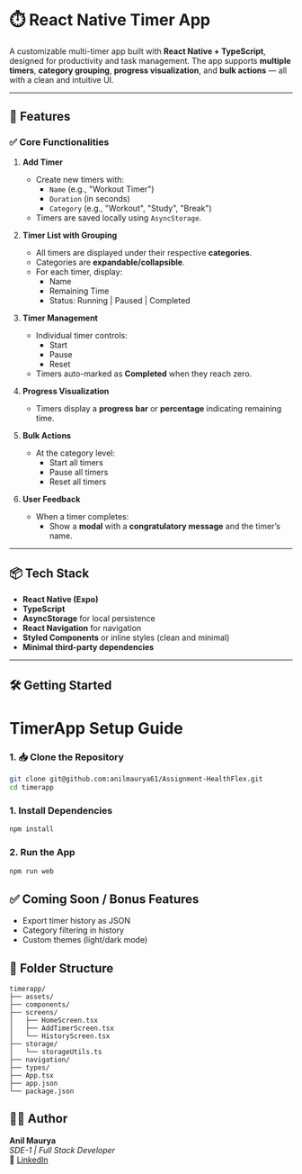 # ⏱️ React Native Timer App

A customizable multi-timer app built with **React Native + TypeScript**, designed for productivity and task management. The app supports **multiple timers**, **category grouping**, **progress visualization**, and **bulk actions** — all with a clean and intuitive UI.

---

## 🚀 Features

### ✅ Core Functionalities

1. **Add Timer**
   - Create new timers with:
     - `Name` (e.g., "Workout Timer")
     - `Duration` (in seconds)
     - `Category` (e.g., "Workout", "Study", "Break")
   - Timers are saved locally using `AsyncStorage`.

2. **Timer List with Grouping**
   - All timers are displayed under their respective **categories**.
   - Categories are **expandable/collapsible**.
   - For each timer, display:
     - Name
     - Remaining Time
     - Status: Running | Paused | Completed

3. **Timer Management**
   - Individual timer controls:
     - Start
     - Pause
     - Reset
   - Timers auto-marked as **Completed** when they reach zero.

4. **Progress Visualization**
   - Timers display a **progress bar** or **percentage** indicating remaining time.

5. **Bulk Actions**
   - At the category level:
     - Start all timers
     - Pause all timers
     - Reset all timers

6. **User Feedback**
   - When a timer completes:
     - Show a **modal** with a **congratulatory message** and the timer’s name.

---

## 📦 Tech Stack

- **React Native (Expo)**
- **TypeScript**
- **AsyncStorage** for local persistence
- **React Navigation** for navigation
- **Styled Components** or inline styles (clean and minimal)
- **Minimal third-party dependencies**

---

## 🛠️ Getting Started

# TimerApp Setup Guide

### 1. 📥 Clone the Repository

```bash
git clone git@github.com:anilmaurya61/Assignment-HealthFlex.git
cd timerapp
```
### 1. Install Dependencies
```bash
npm install
```

### 2. Run the App
```bash
npm run web
```

## ✅ Coming Soon / Bonus Features

- Export timer history as JSON  
- Category filtering in history  
- Custom themes (light/dark mode)

## 📁 Folder Structure

```
timerapp/
├── assets/
├── components/
├── screens/
│   ├── HomeScreen.tsx
│   ├── AddTimerScreen.tsx
│   └── HistoryScreen.tsx
├── storage/
│   └── storageUtils.ts
├── navigation/
├── types/
├── App.tsx
├── app.json
└── package.json
```

## 🧑‍💻 Author

**Anil Maurya**  
_SDE-1 | Full Stack Developer_  
🔗 [LinkedIn](https://www.linkedin.com/in/anilmaurya61/)

